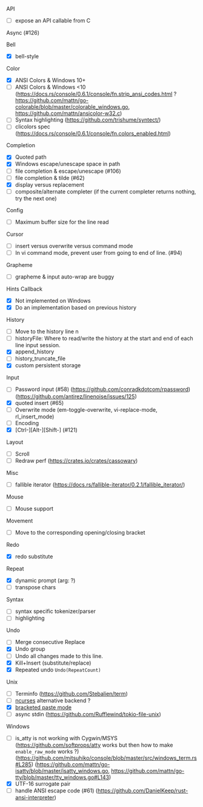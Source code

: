 API

- [ ] expose an API callable from C

Async (#126)

Bell

- [x] bell-style

Color

- [x] ANSI Colors & Windows 10+
- [ ] ANSI Colors & Windows <10 (https://docs.rs/console/0.6.1/console/fn.strip_ansi_codes.html ?
      https://github.com/mattn/go-colorable/blob/master/colorable_windows.go,
      https://github.com/mattn/ansicolor-w32.c)
- [ ] Syntax highlighting (https://github.com/trishume/syntect/)
- [ ] clicolors spec (https://docs.rs/console/0.6.1/console/fn.colors_enabled.html)

Completion

- [x] Quoted path
- [x] Windows escape/unescape space in path
- [ ] file completion & escape/unescape (#106)
- [ ] file completion & tilde (#62)
- [x] display versus replacement
- [ ] composite/alternate completer (if the current completer returns nothing, try the next one)

Config

- [ ] Maximum buffer size for the line read

Cursor

- [ ] insert versus overwrite versus command mode
- [ ] In vi command mode, prevent user from going to end of line. (#94)

Grapheme

- [ ] grapheme & input auto-wrap are buggy

Hints Callback

- [x] Not implemented on Windows
- [x] Do an implementation based on previous history

History

- [ ] Move to the history line n
- [ ] historyFile: Where to read/write the history at the start and end of
      each line input session.
- [x] append_history
- [ ] history_truncate_file
- [X] custom persistent storage

Input

- [ ] Password input (#58) (https://github.com/conradkdotcom/rpassword) (https://github.com/antirez/linenoise/issues/125)
- [x] quoted insert (#65)
- [ ] Overwrite mode (em-toggle-overwrite, vi-replace-mode, rl_insert_mode)
- [ ] Encoding
- [x] \[Ctrl-]\[Alt-]\[Shift-]<Key> (#121)

Layout

- [ ] Scroll
- [ ] Redraw perf (https://crates.io/crates/cassowary)

Misc

- [ ] fallible iterator (https://docs.rs/fallible-iterator/0.2.1/fallible_iterator/)

Mouse

- [ ] Mouse support

Movement

- [ ] Move to the corresponding opening/closing bracket

Redo

- [x] redo substitute

Repeat

- [x] dynamic prompt (arg: ?)
- [ ] transpose chars

Syntax

- [ ] syntax specific tokenizer/parser
- [ ] highlighting

Undo

- [ ] Merge consecutive Replace
- [x] Undo group
- [ ] Undo all changes made to this line.
- [x] Kill+Insert (substitute/replace)
- [x] Repeated undo `Undo(RepeatCount)`

Unix

- [ ] Terminfo (https://github.com/Stebalien/term)
- [ ] [ncurses](https://crates.io/crates/ncurses) alternative backend ?
- [x] [bracketed paste mode](https://cirw.in/blog/bracketed-paste)
- [ ] async stdin (https://github.com/Rufflewind/tokio-file-unix)

Windows

- [ ] is_atty is not working with Cygwin/MSYS (https://github.com/softprops/atty works but then how to make `enable_raw_mode` works ?)
      (https://github.com/mitsuhiko/console/blob/master/src/windows_term.rs#L285)
      (https://github.com/mattn/go-isatty/blob/master/isatty_windows.go, https://github.com/mattn/go-tty/blob/master/tty_windows.go#L143)
- [x] UTF-16 surrogate pair
- [ ] handle ANSI escape code (#61) (https://github.com/DanielKeep/rust-ansi-interpreter)
